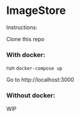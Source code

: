 # ImageStore

Instructions:

Clone this repo

### With docker:

run ```docker-compose up```

Go to http://localhost:3000

### Without docker:

WIP
